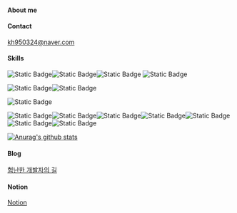 
#### About me

#### Contact
[kh950324@naver.com](kh950324@naver.com)

#### Skills
<img alt="Static Badge" src="https://img.shields.io/badge/java-%23000471?style=flat"><img alt="Static Badge" src="https://img.shields.io/badge/spring-green?style=flat"><img alt="Static Badge" src="https://img.shields.io/badge/springboot-%2343a700?style=flat">
<img alt="Static Badge" src="https://img.shields.io/badge/Mybatis-%2300b1e2?style=flat">

<img alt="Static Badge" src="https://img.shields.io/badge/Apachtomcat-%23f0ff6c?style=flat"><img alt="Static Badge" src="https://img.shields.io/badge/Amazon%20AWS-%23ae74ff?style=flat">

<img alt="Static Badge" src="https://img.shields.io/badge/oracle-%23d00000?style=flat">

<img alt="Static Badge" src="https://img.shields.io/badge/HTML5-%23ff8c00e1?style=flat"><img alt="Static Badge" src="https://img.shields.io/badge/css-%23fff200?style=flat"><img alt="Static Badge" src="https://img.shields.io/badge/React-%233785f1?style=flat"><img alt="Static Badge" src="https://img.shields.io/badge/Javascript-%234fca97?style=flat"><img alt="Static Badge" src="https://img.shields.io/badge/JSP-%230048e2?style=flat"><img alt="Static Badge" src="https://img.shields.io/badge/JQuary-%23664394?style=flat"><img alt="Static Badge" src="https://img.shields.io/badge/AJax-%237dc287?style=flat">

[![Anurag's github stats](https://github-readme-stats.vercel.app/api?username=kyounghosong)](https://github.com/anuraghazra/github-readme-stats)


#### Blog
<a href="https://blog.naver.com/kh950324" target="_blank">험난한 개발자의 길</a>

#### Notion
<a href="https://difficult-sandwich-f97.notion.site/d62666b5a09141a8b2776cda6729466e?pvs=4" target="_blank">Notion</a>

<!--
**kyounghosong/kyounghosong** is a ✨ _special_ ✨ repository because its `README.md` (this file) appears on your GitHub profile.

Here are some ideas to get you started:

- 🔭 I’m currently working on ...
- 🌱 I’m currently learning ...
- 👯 I’m looking to collaborate on ...
- 🤔 I’m looking for help with ...
- 💬 Ask me about ...
- 📫 How to reach me: ...
- 😄 Pronouns: ...
- ⚡ Fun fact: ...
-->
